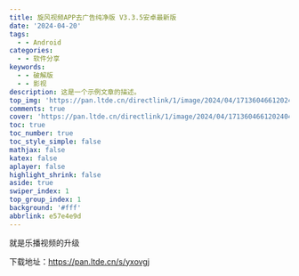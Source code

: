 ```yaml
---
title: 旋风视频APP去广告纯净版 V3.3.5安卓最新版
date: '2024-04-20'
tags:
  - - Android
categories:
  - - 软件分享
keywords:
  - - 破解版
  - - 影视
description: 这是一个示例文章的描述。
top_img: 'https://pan.ltde.cn/directlink/1/image/2024/04/17136046612024042009174180.png'
comments: true
cover: 'https://pan.ltde.cn/directlink/1/image/2024/04/17136046612024042009174180.png'
toc: true
toc_number: true
toc_style_simple: false
mathjax: false
katex: false
aplayer: false
highlight_shrink: false
aside: true
swiper_index: 1
top_group_index: 1
background: '#fff'
abbrlink: e57e4e9d
---
```


就是乐播视频的升级

下载地址：https://pan.ltde.cn/s/yxovgj